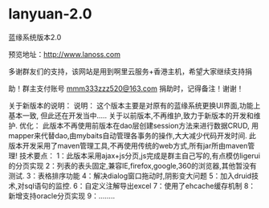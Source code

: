 lanyuan-2.0
===========

蓝缘系统版本2.0

预览地址：http://www.lanoss.com
    
多谢群友们的支持，该网站是用到啊里云服务+香港主机，希望大家继续支持捐

助！群主支付账号 mmm333zzz520@163.com 捐助时，记得备注！谢谢！

关于新版本的说明：
说明：
这个版本主要是对原有的蓝缘系统更换UI界面,功能上基本一致, 但此还在开发当中..... 关于以前版本,不再维护,致力于新版本的开发和维护.
优化：
此版本不再使用前版本在dao层创建session方法来进行数据CRUD, 用mapper来代替dao,由mybaits自动管理各事务的操作,大大减少代码开发时间.
此版本开发采用了maven管理工具,不再使用传统的web方式,所有jar所由maven管理!
技术要点：
1：此版本采用ajax+js分页,js完成是群主自己写的,有点模仿ligerui的分页实现 
2：列表的表头固定,兼容IE,firefox,google,360的浏览器,其他暂没有测试.
3：表格排序功能
4：解决dialog窗口拖动时,阴影变大问题
5：加入druid技术,对sql语句的监控.
6：自定义注解导出excel
7：使用了ehcache缓存机制
8：新增支持oracle分页实现
9：........
